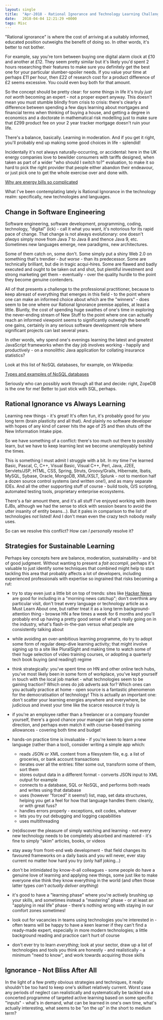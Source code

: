 ```yaml
---
layout: single
title:  "Apr-2018 - Rational Ignorance and Technology Learning Challenges"
date:   2018-04-04 12:21:29 +0000
tags: Misc
---
```

"Rational ignorance" is where the cost of arriving at a suitably informed, educated position outweighs the benefit of 
doing so. In other words, it's better to not bother.

For example, say you're torn between buying one digital alarm clock at £10 and another at £12. They seem pretty similar
but it's likely you'd spent 2 hours researching their features to make sure you definitely get the best one for your 
particular slumber-spoiler needs. If you value your time at perhaps £11 per hour, then £22 of research cost for a 
product difference of £2 seems excessive. You could even buy both for that amount.

So the concept should be pretty clear: for some things in life it's truly _just not worth_ becoming an expert - not a 
proper expert anyway. This doesn't mean you must stumble blindly from crisis to crisis: there's clearly a difference 
between spending a few days learning about mortgages and financial terms when thinking of buying a house, and getting a 
degree in economics and a doctorate in mathematical risk modelling just to make sure that £299 product fee on your 2 
year tracker mortgage doesn't ruin your life.

There's a balance, basically. Learning in moderation. And if you get it right, you'll probably end up making some good 
choices in life - splendid!

Incidentally it's not always naturally-occurring, or accidental: here in the UK energy companies love to bewilder 
consumers with tariffs designed, when taken as part of a wider "who should I switch to?" evaluation, to make it so hard
to pick the right provider that people either abandon their endeavour, or just pick one to get the whole exercise over 
and done with.

[Why are energy bills so complicated](http://www.thisismoney.co.uk/money/bills/article-1715782/Why-are-energy-bills-so-complicated.html)

What I've been contemplating lately is Rational Ignorance in the technology realm: specifically, new technologies and 
languages.

## Change in Software Engineering

Software engineering, software development, programming, coding, technology, "digital" (ick) - call it what you want,
it's notorious for its rapid pace of change. That change is not always evolutionary: one doesn't _always_ simply move 
from Java 7 to Java 8 and thence Java 9, etc. Sometimes new languages emerge, new paradigms, new architectures. 

Some of them catch on, some don't. Some simply put a shiny Web 2.0 on something that's trendier - _but worse_ - than 
its predecessor. Some are technically brilliant, but die in tragic acqui-hires. Some are flawed and badly executed and 
ought to be taken out and shot, but plentiful investment and strong marketing get them - eventually - over the quality 
hurdle to the point they become genuine contenders. 

All of that presents a challenge to the professional practitioner, because to keep abreast of everything that emerges 
in this field - to the point where one can make an informed choice about which are the "winners" - does seem to be one
where our Rational Ignorance premise applies, at least a little. Bluntly, the cost of spending huge swathes of one's 
time in exploring the never-ending stream of New Stuff to the point where one can actually reach an informed viewpoint
seems to significantly outweigh the benefit one gains, certainly in any serious software development role where 
significant projects can last several years.

In other words, why spend one's evenings learning the latest and greatest JavaScript frameworks when the day job 
involves working - happily and productively - on a monolithic Java application for collating insurance statistics? 

Look at this list of NoSQL databases, for example, on Wikipedia:

[Types and examples of NoSQL databases](https://en.wikipedia.org/wiki/NoSQL#Types_and_examples_of_NoSQL_databases)

Seriously who can possibly work through all that and decide: right, ZopeDB is the one for me! Better to just stick with 
SQL, perhaps.

## Rational Ignorance vs Always Learning

Learning new things - it's great! It's often fun, it's probably good for you long term (brain plasticity and all that). 
And plainly no software developer with hopes of any kind of career hits the age of 25 and then shuts off the New 
Information Intake pipe. 

So we have something of a conflict: there's too much out there to possibly learn, but we have to keep learning lest we 
become unemployably behind the times. 

This is something I must admit I struggle with a bit. In my time I've learned Basic, Pascal, C, C++, Visual Basic, 
Visual C++, Perl, Java, J2EE, Servlets/JSP, HTML, CSS, Spring, Struts, Groovy/Grails, Hibernate, Ibatis, MySQL, Sybase, 
Oracle, MongoDB, XML/XSLT, Splunk - not to mention half a dozen source control systems (and written one!), and as many 
separate IDEs. And all the other supporting stuff of course - build tools, O/S scripting, automated testing tools, proprietary 
enterprise ecosystems.

There's a fair amount there, and it's all stuff I've enjoyed working with (even EJBs, although we had the sense to stick 
with session beans to avoid the utter insanity of entity beans...). But it pales in comparison to the list of 
technologies _not_ listed! And I don't mean even the crazy tech nobody really uses.  

So can we resolve this conflict? How can _I personally_ resolve it?

## Strategies for Sustainable Learning

Perhaps key concepts here are balance, moderation, sustainability - and bit of good judgment. Without wanting to present
a _fait accompli_, perhaps it's valuable to just identify some techniques that combined might help to start tackling 
this area that probably affects a lot of developers, including experienced professionals with expertise so ingrained 
that risks becoming a rut:

- try to stay even just a little bit on top of trends: sites like [Hacker News](http://news.ycombinator.com/) are good
for including in a "morning news catchup"; don't overthink any particular visit, don't treat every language or 
technology article as a Must Learn About one, but rather treat it as a long term background-attention thing - browse HN 
a few times a week for 6 months and you'll probably end up having a pretty good sense of what's really going on in the 
industry, what's flash-in-the-pan versus what people are consistently talking about

- while avoiding an over-ambitious learning programme, do try to adopt some form of regular deep-dive learning activity;
that might involve signing up to a site like PluralSight and making time to watch some of their huge selection of video 
training courses, or adopting a quarterly tech book buying (and reading!) regime

- think strategically: you've spent time on HN and other online tech hubs, you've most likely been in some form of 
workplace, you've kept yourself in touch with the local job market - what technologies seem to be gaining traction? 
Which ones do job adverts ask for? Which ones can you actually practice at home - open source is a fantastic phenomenon 
for the democratisation of technology! This is actually an important one: don't scatter your learning energies anywhere 
and everywhere, be judicious and invest your time like the scarce resource it truly is

- if you're an employee rather than a freelancer or a company founder yourself, there's a good chance your manager can
help give you some direction, and perhaps even match it with course-based training allowances - covering both time and 
budget

- hands-on practice time is invaluable - if you're keen to learn a new language (rather than a tool), consider writing
a simple app which:
    - reads JSON or XML content from a filesystem file, e.g. a list of groceries, or bank account transactions
    - iterates over all the entries: filter some out, transform some of them, sort them
    - stores output data in a different format - converts JSON input to XML output for example
    - connects to a database, SQL or NoSQL, and performs both reads and writes using that database
    - uses (however "forced" it seems!) list, map, set data structures, helping you get a feel for how that language handles 
    them: cleanly, or with great fuss?
    - handles errors properly - exceptions, exit codes, whatever
    - lets you try out debugging and logging capabilities
    - uses multithreading

- (re)discover the pleasure of simply watching and learning - not every new technology needs to be completely absorbed 
and mastered - it's fine to simply "skim" articles, books, or videos

- stay away from front-end web development - that field changes its favoured frameworks on a daily basis and you will 
never, ever stay current no matter how hard you try (only half joking...)

- don't be intimidated by know-it-all colleagues - some people do have a genuine love of learning and applying new 
things, some just like to make everyone else think they know everything in the world (and often those latter 
types _can't actually deliver anything_)

- it's good to have a "learning phase" where you're actively brushing up your skills, and sometimes instead a 
"mastering" phase - or at least an "applying in real life" phase - there's nothing wrong with staying in our comfort 
zones sometimes! 

- look out for vacancies in teams using technologies you're interested in - often teams will be happy to have a keen 
learner if they can't find a ready-made expert, especially in more modern technologies; a little background reading 
and practice can't hurt of course

- don't ever try to learn _everything_; look at your sector, draw up a list of technologies and tools 
you think are honestly - and realistically - a minimum "need to know", and work towards acquiring those skills

## Ignorance - Not Bliss After All

In the light of a few pretty obvious strategies and techniques, it really shouldn't be too hard to keep one's 
skillset relatively current. Worst case any periods of neglect can realistically and systematically be tackled via a 
concerted programme of targeted active learning based on some specific "inputs" - what's in demand, what can be learned 
in one's own time, what's actually interesting, what seems to be "on the up" in the short to medium term?
